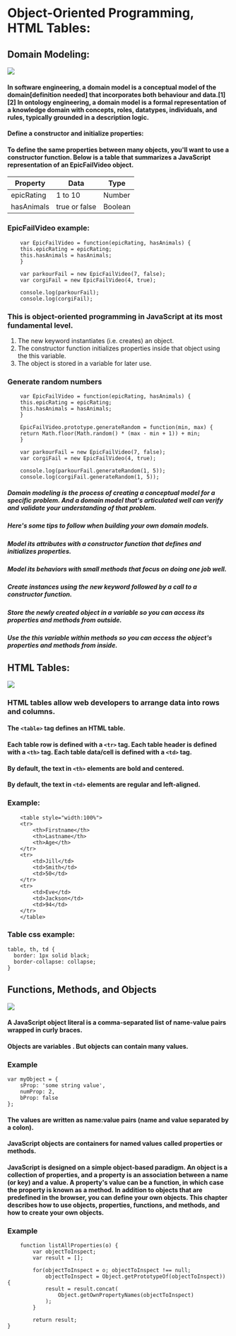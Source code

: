 # Object-Oriented Programming, HTML Tables:

## Domain Modeling:

![](https://www.w3schools.com/js/pic_htmltree.gif)

#### In software engineering, a domain model is a conceptual model of the domain[definition needed] that incorporates both behaviour and data.[1][2] In ontology engineering, a domain model is a formal representation of a knowledge domain with concepts, roles, datatypes, individuals, and rules, typically grounded in a description logic.

#### Define a constructor and initialize properties:

#### To define the same properties between many objects, you'll want to use a constructor function. Below is a table that summarizes a JavaScript representation of an EpicFailVideo object.

| Property | Data | Type |
| -------- | ---- | ---- |
| epicRating | 1 to 10 | Number | 
| hasAnimals | true or false | Boolean |

### EpicFailVideo example: 
```
    var EpicFailVideo = function(epicRating, hasAnimals) {
    this.epicRating = epicRating;
    this.hasAnimals = hasAnimals;
    }

    var parkourFail = new EpicFailVideo(7, false);
    var corgiFail = new EpicFailVideo(4, true);

    console.log(parkourFail);
    console.log(corgiFail);
```

### This is object-oriented programming in JavaScript at its most fundamental level.

1. The new keyword instantiates (i.e. creates) an object.
2. The constructor function initializes properties inside that object using the this variable.
3. The object is stored in a variable for later use.

### Generate random numbers
```
    var EpicFailVideo = function(epicRating, hasAnimals) {
    this.epicRating = epicRating;
    this.hasAnimals = hasAnimals;
    }

    EpicFailVideo.prototype.generateRandom = function(min, max) {
    return Math.floor(Math.random() * (max - min + 1)) + min;
    }

    var parkourFail = new EpicFailVideo(7, false);
    var corgiFail = new EpicFailVideo(4, true);

    console.log(parkourFail.generateRandom(1, 5));
    console.log(corgiFail.generateRandom(1, 5));
```

##### Domain modeling is the process of creating a conceptual model for a specific problem. And a domain model that's articulated well can verify and validate your understanding of that problem.
##### Here's some tips to follow when building your own domain models.

##### Model its attributes with a constructor function that defines and initializes properties.
##### Model its behaviors with small methods that focus on doing one job well.
##### Create instances using the new keyword followed by a call to a constructor function.
##### Store the newly created object in a variable so you can access its properties and methods from outside.
##### Use the this variable within methods so you can access the object's properties and methods from inside.

## HTML Tables:

![](https://cdn.educba.com/academy/wp-content/uploads/2019/10/Create-Tables-in-HTML.png)

### HTML tables allow web developers to arrange data into rows and columns.

#### The `<table>` tag defines an HTML table.

#### Each table row is defined with a `<tr>` tag. Each table header is defined with a `<th>` tag. Each table data/cell is defined with a `<td>` tag.

#### By default, the text in `<th>` elements are bold and centered.

#### By default, the text in `<td>` elements are regular and left-aligned.

### Example:
```
    <table style="width:100%">
    <tr>
        <th>Firstname</th>
        <th>Lastname</th>
        <th>Age</th>
    </tr>
    <tr>
        <td>Jill</td>
        <td>Smith</td>
        <td>50</td>
    </tr>
    <tr>
        <td>Eve</td>
        <td>Jackson</td>
        <td>94</td>
    </tr>
    </table>
```

### Table css example:

```
table, th, td {
  border: 1px solid black;
  border-collapse: collapse;
}
```

## Functions, Methods, and Objects

![](https://flaviocopes.com/how-to-remove-object-property-javascript/delete-object-property.png)

#### A JavaScript object literal is a comma-separated list of name-value pairs wrapped in curly braces. 

#### Objects are variables . But objects can contain many values.

### Example
```
var myObject = {
    sProp: 'some string value',
    numProp: 2,
    bProp: false
};
```

#### The values are written as name:value pairs (name and value separated by a colon).

#### JavaScript objects are containers for named values called properties or methods.

#### JavaScript is designed on a simple object-based paradigm. An object is a collection of properties, and a property is an association between a name (or key) and a value. A property's value can be a function, in which case the property is known as a method. In addition to objects that are predefined in the browser, you can define your own objects. This chapter describes how to use objects, properties, functions, and methods, and how to create your own objects.

### Example 

```
    function listAllProperties(o) {
        var objectToInspect;
        var result = [];

        for(objectToInspect = o; objectToInspect !== null;
            objectToInspect = Object.getPrototypeOf(objectToInspect)) {
            result = result.concat(
                Object.getOwnPropertyNames(objectToInspect)
            );
        }

        return result;
}
```